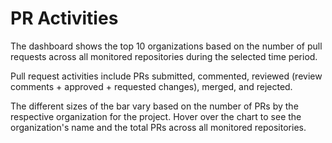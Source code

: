 # PR Activities

The dashboard shows the top 10 organizations based on the number of pull requests  across all monitored repositories during the selected time period.

Pull request activities include PRs submitted, commented, reviewed (review comments + approved + requested changes), merged, and rejected.

The different sizes of the bar vary based on the number of PRs by the respective organization for the project. Hover over the chart to see the organization's name and the total PRs across all monitored repositories.
